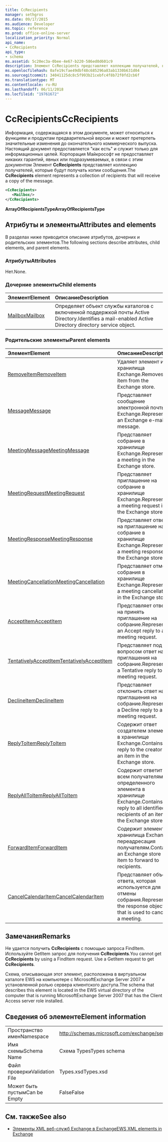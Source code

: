 ```yaml
---
title: CcRecipients
manager: sethgros
ms.date: 09/17/2015
ms.audience: Developer
ms.topic: reference
ms.prod: office-online-server
localization_priority: Normal
api_name:
- CcRecipients
api_type:
- schema
ms.assetid: 5c20ec3a-0bee-4e67-b220-586ed0d601c9
description: Элемент CcRecipients представляет коллекцию получателей, которые будут получать копии сообщения.
ms.openlocfilehash: 0afe19cfae49dbf48c685296a83ab1330b631d04
ms.sourcegitcommit: 34041125dc8c5f993b21cebfc4f8b72f0fd2cb6f
ms.translationtype: MT
ms.contentlocale: ru-RU
ms.lasthandoff: 06/11/2018
ms.locfileid: "19761672"
---
```

# <a name="ccrecipients"></a><span data-ttu-id="aa51a-103">CcRecipients</span><span class="sxs-lookup"><span data-stu-id="aa51a-103">CcRecipients</span></span>

<span data-ttu-id="aa51a-104">Информация, содержащаяся в этом документе, может относиться к функциям и продуктам предварительной версии и может претерпеть значительные изменения до окончательного коммерческого выпуска. Настоящий документ предоставляется "как есть" и служит только для информационных целей. Корпорация Майкрософт не предоставляет никаких гарантий, явных или подразумеваемых, в связи с этим документом Элемент **CcRecipients** представляет коллекцию получателей, которые будут получать копии сообщения.</span><span class="sxs-lookup"><span data-stu-id="aa51a-104">The **CcRecipients** element represents a collection of recipients that will receive a copy of the message.</span></span> 
  
```xml
<CcRecipients>
   <Mailbox/>
</CcRecipients>
```

 <span data-ttu-id="aa51a-105">**ArrayOfRecipientsType**</span><span class="sxs-lookup"><span data-stu-id="aa51a-105">**ArrayOfRecipientsType**</span></span>
## <a name="attributes-and-elements"></a><span data-ttu-id="aa51a-106">Атрибуты и элементы</span><span class="sxs-lookup"><span data-stu-id="aa51a-106">Attributes and elements</span></span>

<span data-ttu-id="aa51a-107">В разделах ниже приводится описание атрибутов, дочерних и родительских элементов.</span><span class="sxs-lookup"><span data-stu-id="aa51a-107">The following sections describe attributes, child elements, and parent elements.</span></span>
  
### <a name="attributes"></a><span data-ttu-id="aa51a-108">Атрибуты</span><span class="sxs-lookup"><span data-stu-id="aa51a-108">Attributes</span></span>

<span data-ttu-id="aa51a-109">Нет.</span><span class="sxs-lookup"><span data-stu-id="aa51a-109">None.</span></span>
  
### <a name="child-elements"></a><span data-ttu-id="aa51a-110">Дочерние элементы</span><span class="sxs-lookup"><span data-stu-id="aa51a-110">Child elements</span></span>

|<span data-ttu-id="aa51a-111">**Элемент**</span><span class="sxs-lookup"><span data-stu-id="aa51a-111">**Element**</span></span>|<span data-ttu-id="aa51a-112">**Описание**</span><span class="sxs-lookup"><span data-stu-id="aa51a-112">**Description**</span></span>|
|:-----|:-----|
|[<span data-ttu-id="aa51a-113">Mailbox</span><span class="sxs-lookup"><span data-stu-id="aa51a-113">Mailbox</span></span>](mailbox.md) <br/> |<span data-ttu-id="aa51a-114">Определяет объект службы каталогов с включенной поддержкой почты Active Directory.</span><span class="sxs-lookup"><span data-stu-id="aa51a-114">Identifies a mail-enabled Active Directory directory service object.</span></span>  <br/> |
   
### <a name="parent-elements"></a><span data-ttu-id="aa51a-115">Родительские элементы</span><span class="sxs-lookup"><span data-stu-id="aa51a-115">Parent elements</span></span>

|<span data-ttu-id="aa51a-116">**Элемент**</span><span class="sxs-lookup"><span data-stu-id="aa51a-116">**Element**</span></span>|<span data-ttu-id="aa51a-117">**Описание**</span><span class="sxs-lookup"><span data-stu-id="aa51a-117">**Description**</span></span>|
|:-----|:-----|
|[<span data-ttu-id="aa51a-118">RemoveItem</span><span class="sxs-lookup"><span data-stu-id="aa51a-118">RemoveItem</span></span>](removeitem.md) <br/> |<span data-ttu-id="aa51a-119">Удаляет элемент из хранилища Exchange.</span><span class="sxs-lookup"><span data-stu-id="aa51a-119">Removes an item from the Exchange store.</span></span>  <br/> |
|[<span data-ttu-id="aa51a-120">Message</span><span class="sxs-lookup"><span data-stu-id="aa51a-120">Message</span></span>](message-ex15websvcsotherref.md) <br/> |<span data-ttu-id="aa51a-121">Представляет сообщение электронной почты Exchange.</span><span class="sxs-lookup"><span data-stu-id="aa51a-121">Represents an Exchange e-mail message.</span></span>  <br/> |
|[<span data-ttu-id="aa51a-122">MeetingMessage</span><span class="sxs-lookup"><span data-stu-id="aa51a-122">MeetingMessage</span></span>](meetingmessage.md) <br/> |<span data-ttu-id="aa51a-123">Представляет собрание в хранилище Exchange.</span><span class="sxs-lookup"><span data-stu-id="aa51a-123">Represents a meeting in the Exchange store.</span></span>  <br/> |
|[<span data-ttu-id="aa51a-124">MeetingRequest</span><span class="sxs-lookup"><span data-stu-id="aa51a-124">MeetingRequest</span></span>](meetingrequest.md) <br/> |<span data-ttu-id="aa51a-125">Представляет приглашение на собрание в хранилище Exchange.</span><span class="sxs-lookup"><span data-stu-id="aa51a-125">Represents a meeting request in the Exchange store.</span></span>  <br/> |
|[<span data-ttu-id="aa51a-126">MeetingResponse</span><span class="sxs-lookup"><span data-stu-id="aa51a-126">MeetingResponse</span></span>](meetingresponse.md) <br/> |<span data-ttu-id="aa51a-127">Представляет ответ на приглашение на собрание в хранилище Exchange.</span><span class="sxs-lookup"><span data-stu-id="aa51a-127">Represents a meeting response in the Exchange store.</span></span>  <br/> |
|[<span data-ttu-id="aa51a-128">MeetingCancellation</span><span class="sxs-lookup"><span data-stu-id="aa51a-128">MeetingCancellation</span></span>](meetingcancellation.md) <br/> |<span data-ttu-id="aa51a-129">Представляет отмену собрания в хранилище Exchange.</span><span class="sxs-lookup"><span data-stu-id="aa51a-129">Represents a meeting cancellation in the Exchange store.</span></span>  <br/> |
|[<span data-ttu-id="aa51a-130">AcceptItem</span><span class="sxs-lookup"><span data-stu-id="aa51a-130">AcceptItem</span></span>](acceptitem.md) <br/> |<span data-ttu-id="aa51a-131">Представляет ответ на принять приглашение на собрание.</span><span class="sxs-lookup"><span data-stu-id="aa51a-131">Represents an Accept reply to a meeting request.</span></span>  <br/> |
|[<span data-ttu-id="aa51a-132">TentativelyAcceptItem</span><span class="sxs-lookup"><span data-stu-id="aa51a-132">TentativelyAcceptItem</span></span>](tentativelyacceptitem.md) <br/> |<span data-ttu-id="aa51a-133">Представляет под вопросом ответ на приглашения на собрание.</span><span class="sxs-lookup"><span data-stu-id="aa51a-133">Represents a Tentative reply to a meeting request.</span></span>  <br/> |
|[<span data-ttu-id="aa51a-134">DeclineItem</span><span class="sxs-lookup"><span data-stu-id="aa51a-134">DeclineItem</span></span>](declineitem.md) <br/> |<span data-ttu-id="aa51a-135">Представляет отклонить ответ на приглашения на собрание.</span><span class="sxs-lookup"><span data-stu-id="aa51a-135">Represents a Decline reply to a meeting request.</span></span>  <br/> |
|[<span data-ttu-id="aa51a-136">ReplyToItem</span><span class="sxs-lookup"><span data-stu-id="aa51a-136">ReplyToItem</span></span>](replytoitem.md) <br/> |<span data-ttu-id="aa51a-137">Содержит ответ создателем элемента в хранилище Exchange.</span><span class="sxs-lookup"><span data-stu-id="aa51a-137">Contains a reply to the creator of an item in the Exchange store.</span></span>  <br/> |
|[<span data-ttu-id="aa51a-138">ReplyAllToItem</span><span class="sxs-lookup"><span data-stu-id="aa51a-138">ReplyAllToItem</span></span>](replyalltoitem.md) <br/> |<span data-ttu-id="aa51a-139">Содержит ответить всем получателям определенного элемента в хранилище Exchange.</span><span class="sxs-lookup"><span data-stu-id="aa51a-139">Contains a reply to all identified recipients of an item in the Exchange store.</span></span>  <br/> |
|[<span data-ttu-id="aa51a-140">ForwardItem</span><span class="sxs-lookup"><span data-stu-id="aa51a-140">ForwardItem</span></span>](forwarditem.md) <br/> |<span data-ttu-id="aa51a-141">Содержит элемент хранилища Exchange переадресация получателям.</span><span class="sxs-lookup"><span data-stu-id="aa51a-141">Contains an Exchange store item to forward to recipients.</span></span>  <br/> |
|[<span data-ttu-id="aa51a-142">CancelCalendarItem</span><span class="sxs-lookup"><span data-stu-id="aa51a-142">CancelCalendarItem</span></span>](cancelcalendaritem.md) <br/> |<span data-ttu-id="aa51a-143">Представляет объект ответа, которая используется для отмены собрания.</span><span class="sxs-lookup"><span data-stu-id="aa51a-143">Represents the response object that is used to cancel a meeting.</span></span>  <br/> |
   
## <a name="remarks"></a><span data-ttu-id="aa51a-144">Замечания</span><span class="sxs-lookup"><span data-stu-id="aa51a-144">Remarks</span></span>

<span data-ttu-id="aa51a-p101">Не удается получить **CcRecipients** с помощью запроса FindItem. Используйте GetItem запрос для получения **CcRecipients**.</span><span class="sxs-lookup"><span data-stu-id="aa51a-p101">You cannot get **CcRecipients** by using a FindItem request. Use a GetItem request to get **CcRecipients**.</span></span>
  
<span data-ttu-id="aa51a-147">Схема, описывающая этот элемент, расположена в виртуальном каталоге EWS на компьютере с MicrosoftExchange Server 2007 и установленной ролью сервера клиентского доступа.</span><span class="sxs-lookup"><span data-stu-id="aa51a-147">The schema that describes this element is located in the EWS virtual directory of the computer that is running MicrosoftExchange Server 2007 that has the Client Access server role installed.</span></span>
  
## <a name="element-information"></a><span data-ttu-id="aa51a-148">Сведения об элементе</span><span class="sxs-lookup"><span data-stu-id="aa51a-148">Element information</span></span>

|||
|:-----|:-----|
|<span data-ttu-id="aa51a-149">Пространство имен</span><span class="sxs-lookup"><span data-stu-id="aa51a-149">Namespace</span></span>  <br/> |http://schemas.microsoft.com/exchange/services/2006/types  <br/> |
|<span data-ttu-id="aa51a-150">Имя схемы</span><span class="sxs-lookup"><span data-stu-id="aa51a-150">Schema Name</span></span>  <br/> |<span data-ttu-id="aa51a-151">Схема Types</span><span class="sxs-lookup"><span data-stu-id="aa51a-151">Types schema</span></span>  <br/> |
|<span data-ttu-id="aa51a-152">Файл проверки</span><span class="sxs-lookup"><span data-stu-id="aa51a-152">Validation File</span></span>  <br/> |<span data-ttu-id="aa51a-153">Types.xsd</span><span class="sxs-lookup"><span data-stu-id="aa51a-153">Types.xsd</span></span>  <br/> |
|<span data-ttu-id="aa51a-154">Может быть пустым</span><span class="sxs-lookup"><span data-stu-id="aa51a-154">Can be Empty</span></span>  <br/> |<span data-ttu-id="aa51a-155">False</span><span class="sxs-lookup"><span data-stu-id="aa51a-155">False</span></span>  <br/> |
   
## <a name="see-also"></a><span data-ttu-id="aa51a-156">См. также</span><span class="sxs-lookup"><span data-stu-id="aa51a-156">See also</span></span>



- [<span data-ttu-id="aa51a-157">Элементы XML веб-служб Exchange в Exchange</span><span class="sxs-lookup"><span data-stu-id="aa51a-157">EWS XML elements in Exchange</span></span>](ews-xml-elements-in-exchange.md)

